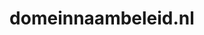 ---
layout: post
title: "domeinnaambeleid.nl"
internal_url: "/dutchgov/domeinnaambeleid.nl.html"
subdomains_count: 2
all_subdomains_count: 2
urls_count: 2
ssl_rank: 0
http_rank: 75
url_link: /data/domeinnaambeleid.nl/urls.txt
all_subdomains_link: /data/domeinnaambeleid.nl/all_subdomains.txt
subdomains_link: /data/domeinnaambeleid.nl/subdomains.txt
categories: dutchgov
---